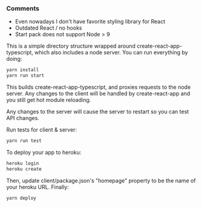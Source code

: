 ### Comments

* Even nowadays I don't have favorite styling library for React
* Outdated React / no hooks
* Start pack does not support Node > 9

This is a simple directory structure wrapped around create-react-app-typescript,
which also includes a node server. You can run everything by doing:

```sh
yarn install
yarn run start
```

This builds create-react-app-typescript, and proxies requests to the node server. Any changes
to the client will be handled by create-react-app and you still get hot module reloading.

Any changes to the server will cause the server to restart so you can test API changes.

Run tests for client & server:

```sh
yarn run test
```

To deploy your app to heroku:

```sh
heroku login
heroku create
```

Then, update client/package.json's "homepage" property to be the name of your heroku
URL. Finally:

```sh
yarn deploy
```
